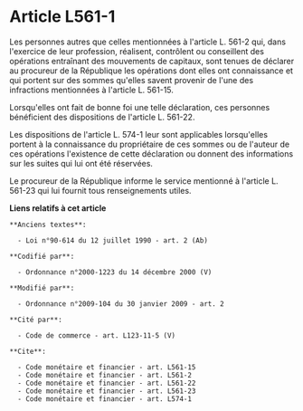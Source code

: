 # Article L561-1

Les personnes autres que celles mentionnées à l'article L. 561-2 qui, dans l'exercice de leur profession, réalisent,
contrôlent ou conseillent des opérations entraînant des mouvements de capitaux, sont tenues de déclarer au procureur de la
République les opérations dont elles ont connaissance et qui portent sur des sommes qu'elles savent provenir de l'une des
infractions mentionnées à l'article L. 561-15. 

Lorsqu'elles ont fait de bonne foi une telle déclaration, ces personnes bénéficient des dispositions de l'article L. 561-22. 

Les dispositions de l'article L. 574-1 leur sont applicables lorsqu'elles portent à la connaissance du propriétaire de ces
sommes ou de l'auteur de ces opérations l'existence de cette déclaration ou donnent des informations sur les suites qui lui
ont été réservées. 

Le procureur de la République informe le service mentionné à l'article L. 561-23 qui lui fournit tous renseignements utiles.

**Liens relatifs à cet article**

	**Anciens textes**:

	  - Loi n°90-614 du 12 juillet 1990 - art. 2 (Ab)

	**Codifié par**:

	  - Ordonnance n°2000-1223 du 14 décembre 2000 (V)

	**Modifié par**:

	  - Ordonnance n°2009-104 du 30 janvier 2009 - art. 2

	**Cité par**:

	  - Code de commerce - art. L123-11-5 (V)

	**Cite**:

	  - Code monétaire et financier - art. L561-15
	  - Code monétaire et financier - art. L561-2
	  - Code monétaire et financier - art. L561-22
	  - Code monétaire et financier - art. L561-23
	  - Code monétaire et financier - art. L574-1
